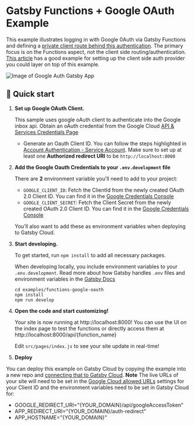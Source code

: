 # Gatsby Functions + Google OAuth Example

This example illustrates logging in with Google 0Auth via Gatsby Functions and defining a [private client route behind this authentication](https://www.gatsbyjs.com/tutorial/authentication-tutorial/). The primary focus is on the Functions aspect, not the client side routing/authentication. [This article](https://soshace.com/react-user-login-authentication-using-usecontext-and-usereducer/#crayon-60c920bddc105062139412) has a good example for setting up the client side auth provider you could layer on top of this example.

![Image of Google Auth Gatsby App](./localhost_8000.png)

## 🚀 Quick start

1.  **Set up Google OAuth Client.**

    This sample uses google oAuth client to authenticate into the Google inbox api. Obtain an oAuth credential from the Google Cloud [API & Services Credentials Page](https://console.cloud.google.com/apis/credentials?)

    - Generate an Oauth Client ID. You can follow the steps highlighted in [Account Authentication - Service Account](https://theoephraim.github.io/node-google-spreadsheet/#/getting-started/authentication?id=oauth). Make sure to set up at least one **Authorized redirect URI** to be `http://localhost:8000`

2.  **Add the Google Oauth Credentials to your `.env.development` file**

    There are **2** environment variable you'll need to add to your project:

    - `GOOGLE_CLIENT_ID`: Fetch the ClientId from the newly created OAuth 2.0 Client ID. You can find it in the [Google Credentials Console](https://console.cloud.google.com/apis/credentials)
    - `GOOGLE_CLIENT_SECRET`: Fetch the Client Secret from the newly created OAuth 2.0 Client ID. You can find it in the [Google Credentials Console](https://console.cloud.google.com/apis/credentials)

    You'll also want to add these as environment variables when deploying to Gatsby Cloud.

3.  **Start developing.**

    To get started, run `npm install` to add all necessary packages.

    When developing locally, you include environment variables to your `.env.development`. Read more about how Gatsby handles `.env` files and environment variables in the [Gatsby Docs](https://www.gatsbyjs.com/docs/how-to/local-development/environment-variables/)

    ```shell
    cd examples/functions-google-oauth
    npm install
    npm run develop
    ```

4.  **Open the code and start customizing!**

    Your site is now running at http://localhost:8000! You can use the UI on the index page to test the functions or directly access them at http://localhost:8000/api/{function_name}

    Edit `src/pages/index.js` to see your site update in real-time!

5.  **Deploy**

You can deploy this example on Gatsby Cloud by copying the example into a new repo and [connecting that to Gatsby Cloud](https://www.gatsbyjs.com/docs/how-to/previews-deploys-hosting/deploying-to-gatsby-cloud/#set-up-an-existing-gatsby-site). **Note** The live URLs of your site will need to be set in the [Google Cloud allowed URLs](https://console.cloud.google.com/apis/credentials) settings for your Client ID and the environment variables need to be set in Gatsby Cloud for:

- GOOGLE_REDIRECT_URI="{YOUR_DOMAIN}/api/googleAccessToken"
- APP_REDIRECT_URI="{YOUR_DOMAIN}/auth-redirect"
- APP_HOSTNAME="{YOUR_DOMAIN}"
